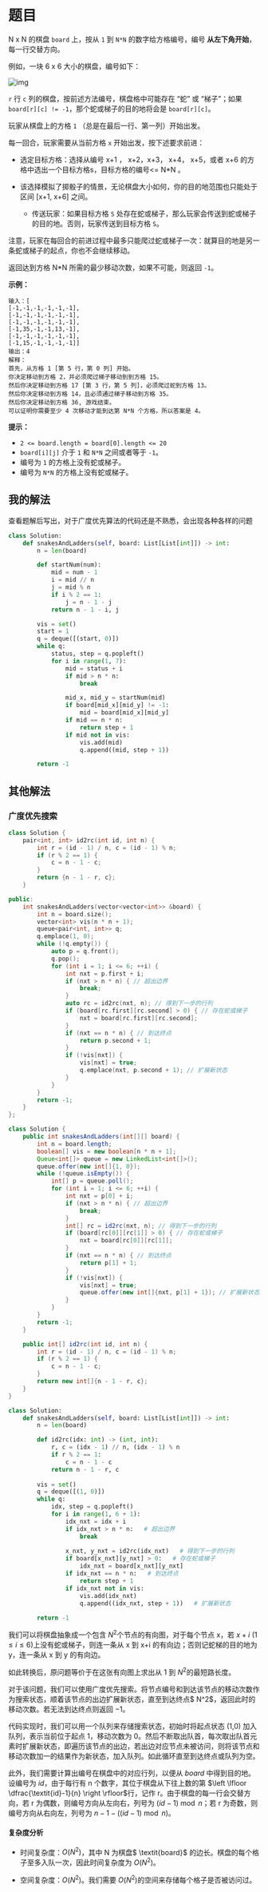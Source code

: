 # 题目

N x N 的棋盘 `board` 上，按从 `1` 到 `N*N` 的数字给方格编号，编号 **从左下角开始**，每一行交替方向。

例如，一块 6 x 6 大小的棋盘，编号如下：

![img](https://assets.leetcode-cn.com/aliyun-lc-upload/uploads/2019/01/31/snakes.png)

`r` 行 `c` 列的棋盘，按前述方法编号，棋盘格中可能存在 “蛇” 或 “梯子”；如果 `board[r][c] != -1`，那个蛇或梯子的目的地将会是 `board[r][c]`。

玩家从棋盘上的方格 `1` （总是在最后一行、第一列）开始出发。

每一回合，玩家需要从当前方格 `x` 开始出发，按下述要求前进：

- 选定目标方格：选择从编号  x+1 ，  x+2，x+3， x+4， x+5，或者 x+6 的方格中选出一个目标方格s，目标方格的编号<= N*N 。

- 该选择模拟了掷骰子的情景，无论棋盘大小如何，你的目的地范围也只能处于区间 [x+1, x+6] 之间。

	- 传送玩家：如果目标方格 `S` 处存在蛇或梯子，那么玩家会传送到蛇或梯子的目的地。否则，玩家传送到目标方格 `S`。 

注意，玩家在每回合的前进过程中最多只能爬过蛇或梯子一次：就算目的地是另一条蛇或梯子的起点，你也不会继续移动。

返回达到方格 N*N 所需的最少移动次数，如果不可能，则返回 `-1`。

**示例：**

```
输入：[
[-1,-1,-1,-1,-1,-1],
[-1,-1,-1,-1,-1,-1],
[-1,-1,-1,-1,-1,-1],
[-1,35,-1,-1,13,-1],
[-1,-1,-1,-1,-1,-1],
[-1,15,-1,-1,-1,-1]]
输出：4
解释：
首先，从方格 1 [第 5 行，第 0 列] 开始。
你决定移动到方格 2，并必须爬过梯子移动到到方格 15。
然后你决定移动到方格 17 [第 3 行，第 5 列]，必须爬过蛇到方格 13。
然后你决定移动到方格 14，且必须通过梯子移动到方格 35。
然后你决定移动到方格 36, 游戏结束。
可以证明你需要至少 4 次移动才能到达第 N*N 个方格，所以答案是 4。
```

**提示：**

- `2 <= board.length = board[0].length <= 20`
- `board[i][j]` 介于 `1` 和 `N*N` 之间或者等于 `-1`。
- 编号为 `1` 的方格上没有蛇或梯子。
- 编号为 `N*N` 的方格上没有蛇或梯子。

## 我的解法

查看题解后写出，对于广度优先算法的代码还是不熟悉，会出现各种各样的问题

```python
class Solution:
    def snakesAndLadders(self, board: List[List[int]]) -> int:
        n = len(board)

        def startNum(num):
            mid = num - 1
            i = mid // n 
            j = mid % n
            if i % 2 == 1:
                j = n - 1 - j
            return n - 1 - i, j

        vis = set()
        start = 1
        q = deque([(start, 0)])
        while q:
            status, step = q.popleft()
            for i in range(1, 7):
                mid = status + i
                if mid > n * n:
                    break

                mid_x, mid_y = startNum(mid)
                if board[mid_x][mid_y] != -1:
                    mid = board[mid_x][mid_y]
                if mid == n * n:
                    return step + 1
                if mid not in vis:
                    vis.add(mid)
                    q.append((mid, step + 1))

        return -1
```

## 其他解法

### 广度优先搜索

```c++
class Solution {
    pair<int, int> id2rc(int id, int n) {
        int r = (id - 1) / n, c = (id - 1) % n;
        if (r % 2 == 1) {
            c = n - 1 - c;
        }
        return {n - 1 - r, c};
    }

public:
    int snakesAndLadders(vector<vector<int>> &board) {
        int n = board.size();
        vector<int> vis(n * n + 1);
        queue<pair<int, int>> q;
        q.emplace(1, 0);
        while (!q.empty()) {
            auto p = q.front();
            q.pop();
            for (int i = 1; i <= 6; ++i) {
                int nxt = p.first + i;
                if (nxt > n * n) { // 超出边界
                    break;
                }
                auto rc = id2rc(nxt, n); // 得到下一步的行列
                if (board[rc.first][rc.second] > 0) { // 存在蛇或梯子
                    nxt = board[rc.first][rc.second];
                }
                if (nxt == n * n) { // 到达终点
                    return p.second + 1;
                }
                if (!vis[nxt]) {
                    vis[nxt] = true;
                    q.emplace(nxt, p.second + 1); // 扩展新状态
                }
            }
        }
        return -1;
    }
};
```

```java
class Solution {
    public int snakesAndLadders(int[][] board) {
        int n = board.length;
        boolean[] vis = new boolean[n * n + 1];
        Queue<int[]> queue = new LinkedList<int[]>();
        queue.offer(new int[]{1, 0});
        while (!queue.isEmpty()) {
            int[] p = queue.poll();
            for (int i = 1; i <= 6; ++i) {
                int nxt = p[0] + i;
                if (nxt > n * n) { // 超出边界
                    break;
                }
                int[] rc = id2rc(nxt, n); // 得到下一步的行列
                if (board[rc[0]][rc[1]] > 0) { // 存在蛇或梯子
                    nxt = board[rc[0]][rc[1]];
                }
                if (nxt == n * n) { // 到达终点
                    return p[1] + 1;
                }
                if (!vis[nxt]) {
                    vis[nxt] = true;
                    queue.offer(new int[]{nxt, p[1] + 1}); // 扩展新状态
                }
            }
        }
        return -1;
    }

    public int[] id2rc(int id, int n) {
        int r = (id - 1) / n, c = (id - 1) % n;
        if (r % 2 == 1) {
            c = n - 1 - c;
        }
        return new int[]{n - 1 - r, c};
    }
}
```

```python
class Solution:
    def snakesAndLadders(self, board: List[List[int]]) -> int:
        n = len(board)

        def id2rc(idx: int) -> (int, int):
            r, c = (idx - 1) // n, (idx - 1) % n
            if r % 2 == 1:
                c = n - 1 - c
            return n - 1 - r, c
        
        vis = set()
        q = deque([(1, 0)])
        while q:
            idx, step = q.popleft()
            for i in range(1, 6 + 1):
                idx_nxt = idx + i
                if idx_nxt > n * n:   # 超出边界
                    break
                
                x_nxt, y_nxt = id2rc(idx_nxt)   # 得到下一步的行列
                if board[x_nxt][y_nxt] > 0:   # 存在蛇或梯子
                    idx_nxt = board[x_nxt][y_nxt]
                if idx_nxt == n * n:   # 到达终点
                    return step + 1
                if idx_nxt not in vis:
                    vis.add(idx_nxt)
                    q.append((idx_nxt, step + 1))   # 扩展新状态
        
        return -1
```

我们可以将棋盘抽象成一个包含 $N^2$个节点的有向图，对于每个节点 x，若 $x+i\ (1\le i \le 6)$上没有蛇或梯子，则连一条从 x 到 x+i 的有向边；否则记蛇梯的目的地为 y，连一条从 x 到 y 的有向边。

如此转换后，原问题等价于在这张有向图上求出从 1 到 $N^2$的最短路长度。

对于该问题，我们可以使用广度优先搜索。将节点编号和到达该节点的移动次数作为搜索状态，顺着该节点的出边扩展新状态，直至到达终点$ N^2$，返回此时的移动次数。若无法到达终点则返回 −1。

代码实现时，我们可以用一个队列来存储搜索状态，初始时将起点状态 (1,0) 加入队列，表示当前位于起点 1，移动次数为 0。然后不断取出队首，每次取出队首元素时扩展新状态，即遍历该节点的出边，若出边对应节点未被访问，则将该节点和移动次数加一的结果作为新状态，加入队列。如此循环直至到达终点或队列为空。

此外，我们需要计算出编号在棋盘中的对应行列，以便从 $\textit{board}$ 中得到目的地。设编号为 $\textit{id}$，由于每行有 n 个数字，其位于棋盘从下往上数的第 $\left \lfloor \dfrac{\textit{id}-1}{n} \right \rfloor$行，记作 r。由于棋盘的每一行会交替方向，若 r 为偶数，则编号方向从左向右，列号为 $(\textit{id}-1) \bmod n$；若 r 为奇数，则编号方向从右向左，列号为 $n-1-((\textit{id}-1) \bmod n)$。

#### 复杂度分析

- 时间复杂度：$O(N^2)$，其中 N 为棋盘$ \textit{board}$ 的边长。棋盘的每个格子至多入队一次，因此时间复杂度为 $O(N^2)$。

- 空间复杂度：$O(N^2)$。我们需要 $O(N^2)$的空间来存储每个格子是否被访问过。


